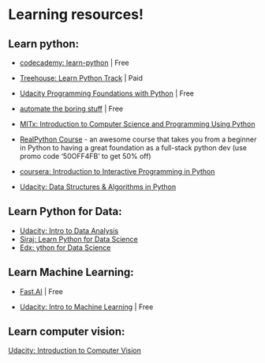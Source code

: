 # Learning resources!

## Learn python:

- [codecademy: learn-python](https://www.codecademy.com/learn/learn-python) | Free

- [Treehouse: Learn Python Track](https://teamtreehouse.com/tracks/learn-python) | Paid

- [Udacity Programming Foundations with Python](https://www.udacity.com/course/programming-foundations-with-python--ud036) | Free

- [automate the boring stuff](https://automatetheboringstuff.com/) | Free

- [MITx: Introduction to Computer Science and Programming Using Python](https://www.edx.org/course/introduction-computer-science-mitx-6-00-1x-0)

- [RealPython Course](https://realpython.com/) - an awesome course that takes you from a beginner in Python to having a great foundation as a full-stack python dev (use promo code ‘50OFF4FB’ to get 50% off)

- [coursera: Introduction to Interactive Programming in Python](https://www.coursera.org/course/interactivepython1/)

- [Udacity: Data Structures & Algorithms in Python](https://www.udacity.com/course/data-structures-and-algorithms-in-python--ud513)

## Learn Python for Data:
- [Udacity: Intro to Data Analysis](https://www.udacity.com/course/intro-to-data-analysis--ud170)
- [Siraj: Learn Python for Data Science](https://www.youtube.com/watch?v=T5pRlIbr6gg&list=PL2-dafEMk2A6QKz1mrk1uIGfHkC1zZ6UU)
- [Edx: ython for Data Science](https://www.edx.org/course/python-for-data-science)

## Learn Machine Learning:
- [Fast.AI](http://www.fast.ai/) | Free

- [Udacity: Intro to Machine Learning](https://eu.udacity.com/course/intro-to-machine-learning--ud120) | Free

## Learn computer vision:
[Udacity: Introduction to Computer Vision](https://www.udacity.com/course/introduction-to-computer-vision--ud810)